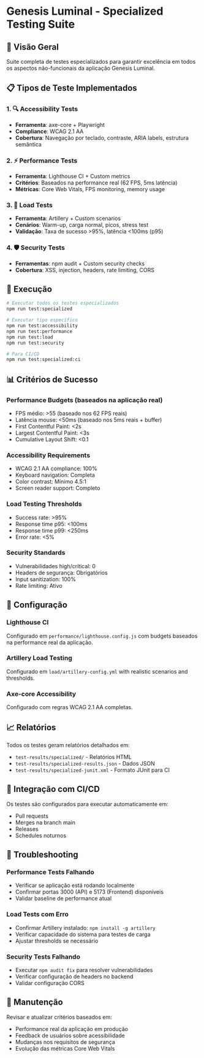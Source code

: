 # Genesis Luminal - Specialized Testing Suite

## 🎯 Visão Geral

Suite completa de testes especializados para garantir excelência em todos os aspectos não-funcionais da aplicação Genesis Luminal.

## 📋 Tipos de Teste Implementados

### 1. 🔍 Accessibility Tests
- **Ferramenta**: axe-core + Playwright
- **Compliance**: WCAG 2.1 AA
- **Cobertura**: Navegação por teclado, contraste, ARIA labels, estrutura semântica

### 2. ⚡ Performance Tests
- **Ferramenta**: Lighthouse CI + Custom metrics
- **Critérios**: Baseados na performance real (62 FPS, 5ms latência)
- **Métricas**: Core Web Vitals, FPS monitoring, memory usage

### 3. 🚀 Load Tests
- **Ferramenta**: Artillery + Custom scenarios
- **Cenários**: Warm-up, carga normal, picos, stress test
- **Validação**: Taxa de sucesso >95%, latência <100ms (p95)

### 4. 🛡️ Security Tests
- **Ferramentas**: npm audit + Custom security checks
- **Cobertura**: XSS, injection, headers, rate limiting, CORS

## 🚀 Execução

```bash
# Executar todos os testes especializados
npm run test:specialized

# Executar tipo específico
npm run test:accessibility
npm run test:performance
npm run test:load
npm run test:security

# Para CI/CD
npm run test:specialized:ci
```

## 📊 Critérios de Sucesso

### Performance Budgets (baseados na aplicação real)
- FPS médio: >55 (baseado nos 62 FPS reais)
- Latência mouse: <50ms (baseado nos 5ms reais + buffer)
- First Contentful Paint: <2s
- Largest Contentful Paint: <3s
- Cumulative Layout Shift: <0.1

### Accessibility Requirements
- WCAG 2.1 AA compliance: 100%
- Keyboard navigation: Completa
- Color contrast: Mínimo 4.5:1
- Screen reader support: Completo

### Load Testing Thresholds
- Success rate: >95%
- Response time p95: <100ms
- Response time p99: <250ms
- Error rate: <5%

### Security Standards
- Vulnerabilidades high/critical: 0
- Headers de segurança: Obrigatórios
- Input sanitization: 100%
- Rate limiting: Ativo

## 🔧 Configuração

### Lighthouse CI
Configurado em `performance/lighthouse.config.js` com budgets baseados na performance real da aplicação.

### Artillery Load Testing
Configurado em `load/artillery-config.yml` with realistic scenarios and thresholds.

### Axe-core Accessibility
Configurado com regras WCAG 2.1 AA completas.

## 📈 Relatórios

Todos os testes geram relatórios detalhados em:
- `test-results/specialized/` - Relatórios HTML
- `test-results/specialized-results.json` - Dados JSON
- `test-results/specialized-junit.xml` - Formato JUnit para CI

## 🎯 Integração com CI/CD

Os testes são configurados para executar automaticamente em:
- Pull requests
- Merges na branch main
- Releases
- Schedules noturnos

## 🚨 Troubleshooting

### Performance Tests Falhando
- Verificar se aplicação está rodando localmente
- Confirmar portas 3000 (API) e 5173 (Frontend) disponíveis
- Validar baseline de performance atual

### Load Tests com Erro
- Confirmar Artillery instalado: `npm install -g artillery`
- Verificar capacidade do sistema para testes de carga
- Ajustar thresholds se necessário

### Security Tests Falhando
- Executar `npm audit fix` para resolver vulnerabilidades
- Verificar configuração de headers no backend
- Validar configuração CORS

## 📝 Manutenção

Revisar e atualizar critérios baseados em:
- Performance real da aplicação em produção
- Feedback de usuários sobre acessibilidade
- Mudanças nos requisitos de segurança
- Evolução das métricas Core Web Vitals
